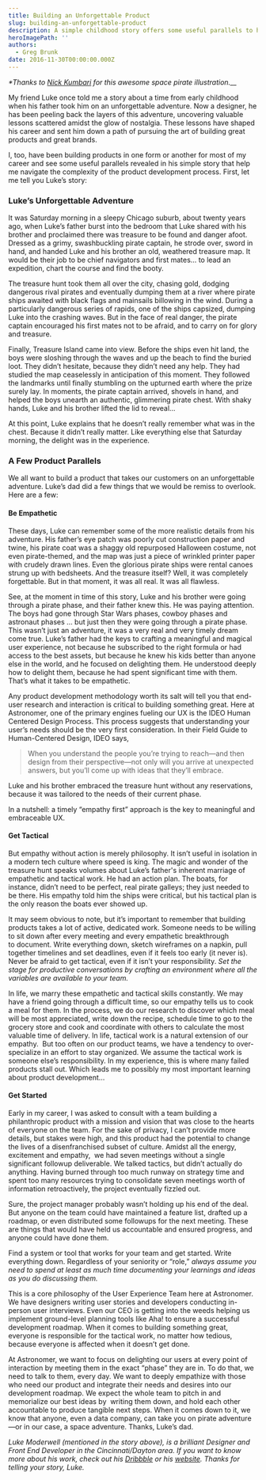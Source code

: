 ```yaml
---
title: Building an Unforgettable Product
slug: building-an-unforgettable-product
description: A simple childhood story offers some useful parallels to help navigate the complexity of the product development process.
heroImagePath: ''
authors:
  - Greg Brunk
date: 2016-11-30T00:00:00.000Z
---
```


_\*Thanks to [Nick Kumbari](https://dribbble.com/kumbari) for this awesome space pirate illustration.__&nbsp;_

My friend Luke once told me a story about a time from early childhood when his father took him on an unforgettable adventure. Now a designer, he has been peeling back the layers of this adventure, uncovering valuable lessons scattered amidst the glow of nostalgia. These lessons have shaped his career and sent him down a path of pursuing the art of building great products and great brands.

I, too, have been building products in one form or another for most of my career and see some useful parallels revealed in his&nbsp;simple story that help me navigate the complexity of the product development process. First, let me tell you Luke’s story:

### Luke’s Unforgettable Adventure

It was Saturday morning in a sleepy Chicago suburb, about twenty years ago, when Luke’s father burst into the bedroom that Luke shared with his brother and proclaimed there was treasure to be found and danger afoot. Dressed as a grimy, swashbuckling pirate captain, he strode over, sword in hand, and handed Luke and his brother an old, weathered treasure map. It would be their job to be chief navigators and first mates… to lead an expedition, chart the course and find the booty.

The treasure hunt took them all over the city, chasing gold, dodging dangerous rival pirates and eventually dumping them at a river where pirate ships awaited with black flags and mainsails billowing in the wind. During a particularly dangerous series of rapids, one of the ships capsized, dumping Luke into the crashing waves. But in the face of real danger, the pirate captain encouraged his first mates not to be afraid, and to carry on for glory and treasure.

Finally, Treasure Island came into view. Before the ships even hit land, the boys were sloshing&nbsp;through the waves and up the beach to find the buried loot. They didn’t hesitate, because they didn’t need any help. They had studied the map ceaselessly in anticipation of this moment. They followed the landmarks until finally stumbling on the upturned earth where the prize surely lay. In moments, the pirate captain arrived, shovels in hand, and helped the boys unearth an authentic, glimmering pirate chest. With shaky hands, Luke and his brother lifted the lid to reveal…

At this point, Luke explains that he doesn’t really remember what was in the chest. Because it didn’t really matter. Like everything else that Saturday morning, the delight was in the experience.

### A Few Product Parallels

We all want to build a product that takes our customers on an unforgettable adventure. Luke’s dad did a few things that we would be remiss to overlook. Here are a few:

#### Be Empathetic

These days, Luke can remember some of the more realistic details from his adventure. His father’s eye patch was poorly cut construction paper and twine, his pirate coat was a shaggy old repurposed Halloween costume, not even pirate-themed, and the map was just a piece of wrinkled printer paper with crudely drawn lines. Even the glorious pirate ships were rental canoes strung up with bedsheets. And the treasure itself? Well, it was completely forgettable. But in that moment, it was all real. It was all flawless.

See, at the moment in time of this story, Luke and his brother were going through a pirate phase, and their father knew this. He was paying attention. The boys had gone through Star Wars phases, cowboy phases and astronaut phases … but just then they were going through a pirate phase. This wasn’t just an adventure, it was a very real and very timely dream come true. Luke’s father had the keys to crafting a meaningful and magical user experience, not because he subscribed to the right formula or had access to the best assets, but because he knew his kids better than anyone else in the world, and he focused on delighting them. He understood deeply how to delight them, because he had spent significant time with them. That’s what it takes to be empathetic.

Any product development methodology worth its salt will tell you that end-user research and interaction is critical to building something great. Here at Astronomer, one of the primary engines fueling our UX is the IDEO Human Centered Design Process. This process suggests that understanding your user’s needs should be the very first consideration. In their Field Guide to Human-Centered Design, IDEO says,

> When you understand the people you’re trying to reach—and then design from their perspective—not only will you arrive at unexpected answers, but you’ll come up with ideas that they’ll embrace.

Luke and his brother embraced the treasure hunt without any reservations, because it was tailored to the needs of their current phase.

In a nutshell: a timely “empathy first” approach is the key to meaningful and embraceable UX.

#### Get Tactical

But empathy without action is merely philosophy. It isn’t useful in isolation in a modern tech culture where speed is king. The magic and wonder of the treasure hunt speaks volumes about Luke’s father's inherent marriage of empathetic and tactical work. He had an action plan. The boats, for instance, didn’t need to be perfect, real pirate galleys; they just needed to be there. His empathy told him the ships were critical, but his tactical plan is the only reason the boats ever showed up.

It may seem obvious to note, but it’s important to remember that building products takes a lot of active, dedicated work. Someone needs to be willing to sit down after every meeting and every empathetic breakthrough to&nbsp;document. Write everything down, sketch wireframes on a napkin, pull together timelines and set deadlines, even if it feels too early (it never is). Never be afraid to get tactical, even if it isn’t your responsibility. _Set the stage for productive conversations by crafting an environment where all the variables are available to your team._

In life, we marry these empathetic and tactical skills constantly. We may have a friend going through a difficult time, so our empathy tells us to cook a meal for them. In the process, we do our research to discover which meal will be most appreciated, write down the recipe, schedule time to go to the grocery store and cook and coordinate with others to calculate the most valuable time of delivery. In life, tactical work is a natural extension of our empathy. &nbsp;But too often on our product teams, we have a tendency to over-specialize in an effort to stay organized. We assume the tactical work is someone else’s responsibility. In my experience, this is where many failed products stall out. Which leads me to possibly my most important learning about product development…

#### Get Started

Early in my career, I was asked to consult with a team building a philanthropic product with a mission and vision that was close to the hearts of everyone on the team. For the sake of privacy, I can’t provide more details, but stakes were high, and this product had the potential to change the lives of a disenfranchised subset of culture. Amidst all the energy, excitement and empathy, &nbsp;we had seven meetings without a single significant followup deliverable. We talked tactics, but didn’t actually do anything. Having burned through too much runway on strategy time and spent too many resources trying to consolidate seven meetings worth of information retroactively, the project eventually fizzled out.

Sure, the project manager probably wasn’t holding up his end of the deal. But anyone on the team could have maintained a feature list, drafted up a roadmap, or even distributed some followups for the next meeting. These are things that would have held us accountable and ensured progress, and anyone could have done them.

Find a system or tool that works for your team and get started. Write everything down. Regardless of your seniority or “role,” _always assume you need to spend at least as much time documenting your learnings and ideas as you do discussing them._

This is a core philosophy of the User Experience Team here at Astronomer. We have designers writing user stories and developers conducting in-person user interviews. Even our CEO is getting into the weeds helping us implement ground-level planning tools like Aha! to ensure a successful development roadmap. When it comes to building something great, everyone is responsible for the tactical work, no matter how tedious, because everyone is affected when it doesn’t get done.

At Astronomer, we want to focus on delighting our users at every point of interaction by meeting them in the exact “phase” they are in. To do that, we need to talk to them, every day. We want to deeply empathize with those who need our product and integrate their needs and desires into our development roadmap. We expect the whole team to pitch in and memorialize our best ideas by &nbsp;writing them down, and hold each other accountable to produce tangible next steps. When it comes down to it, we know that anyone, even a data company, can take you on pirate adventure—or in our case, a space adventure. Thanks, Luke’s dad.

_Luke Moderwell (mentioned in the story above), is a brilliant Designer and Front End Developer&nbsp;in&nbsp;the&nbsp;Cincinnati/Dayton area. If you want to know more about his work, check out his&nbsp;[Dribbble](https://dribbble.com/modscwod)&nbsp;or his [website](https://www.lukemoderwell.com/). Thanks for telling your story, Luke._

